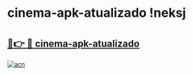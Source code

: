 # cinema-apk-atualizado !neksj

# <h2><a href="https://ok84m1.esa.edu.pl?title=cinema-apk-atualizado&ref=neksj">🔗👉 🔴 cinema-apk-atualizado</a></h2>

[![acn](https://github.com/user-attachments/assets/0f9c940e-d8b0-45ae-aac7-cd30a18b3e1c)](https://ok84m1.esa.edu.pl?title=cinema-apk-atualizado&ref=neksj)

